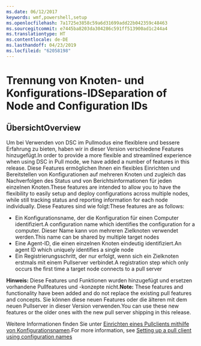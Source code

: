 ```yaml
---
ms.date: 06/12/2017
keywords: wmf,powershell,setup
ms.openlocfilehash: 7a1725e3858c59a6d31699add22b042359c48463
ms.sourcegitcommit: e7445ba8203da304286c591ff513900ad1c244a4
ms.translationtype: HT
ms.contentlocale: de-DE
ms.lasthandoff: 04/23/2019
ms.locfileid: "62058198"
---
```

# <a name="separation-of-node-and-configuration-ids"></a><span data-ttu-id="e61ae-102">Trennung von Knoten- und Konfigurations-ID</span><span class="sxs-lookup"><span data-stu-id="e61ae-102">Separation of Node and Configuration IDs</span></span>

## <a name="overview"></a><span data-ttu-id="e61ae-103">Übersicht</span><span class="sxs-lookup"><span data-stu-id="e61ae-103">Overview</span></span>

<span data-ttu-id="e61ae-104">Um bei Verwenden von DSC im Pullmodus eine flexiblere und bessere Erfahrung zu bieten, haben wir in dieser Version verschiedene Features hinzugefügt.</span><span class="sxs-lookup"><span data-stu-id="e61ae-104">In order to provide a more flexible and streamlined experience when using DSC in Pull mode, we have added a number of features in this release.</span></span> <span data-ttu-id="e61ae-105">Diese Features ermöglichen Ihnen ein flexibles Einrichten und Bereitstellen von Konfigurationen auf mehreren Knoten und zugleich das Nachverfolgen des Status und von Berichtsinformationen für jeden einzelnen Knoten.</span><span class="sxs-lookup"><span data-stu-id="e61ae-105">These features are intended to allow you to have the flexibility to easily setup and deploy configurations across multiple nodes, while still tracking status and reporting information for each node individually.</span></span>
<span data-ttu-id="e61ae-106">Diese Features sind wie folgt:</span><span class="sxs-lookup"><span data-stu-id="e61ae-106">These features are as follows:</span></span>

* <span data-ttu-id="e61ae-107">Ein Konfigurationsname, der die Konfiguration für einen Computer identifiziert.</span><span class="sxs-lookup"><span data-stu-id="e61ae-107">A configuration name which identifies the configuration for a computer.</span></span> <span data-ttu-id="e61ae-108">Dieser Name kann von mehreren Zielknoten verwendet werden.</span><span class="sxs-lookup"><span data-stu-id="e61ae-108">This name can be shared by multiple target nodes</span></span>
* <span data-ttu-id="e61ae-109">Eine Agent-ID, die einen einzelnen Knoten eindeutig identifiziert.</span><span class="sxs-lookup"><span data-stu-id="e61ae-109">An agent ID which uniquely identifies a single node</span></span>
* <span data-ttu-id="e61ae-110">Ein Registrierungsschritt, der nur erfolgt, wenn sich ein Zielknoten erstmals mit einem Pullserver verbindet.</span><span class="sxs-lookup"><span data-stu-id="e61ae-110">A registration step which only occurs the first time a target node connects to a pull server</span></span>

<span data-ttu-id="e61ae-111">**Hinweis:** Diese Features und Funktionen wurden hinzugefügt und ersetzen vorhandene Pullfeatures und -konzepte nicht.</span><span class="sxs-lookup"><span data-stu-id="e61ae-111">**Note:** These features and functionality have been added and do not replace the existing pull features and concepts.</span></span> <span data-ttu-id="e61ae-112">Sie können diese neuen Features oder die älteren mit dem neuen Pullserver in dieser Version verwenden.</span><span class="sxs-lookup"><span data-stu-id="e61ae-112">You can use these new features or the older ones with the new pull server shipping in this release.</span></span>

<span data-ttu-id="e61ae-113">Weitere Informationen finden Sie unter [Einrichten eines Pullclients mithilfe von Konfigurationsnamen](https://msdn.microsoft.com/powershell/dsc/pullclientconfignames).</span><span class="sxs-lookup"><span data-stu-id="e61ae-113">For more information, see [Setting up a pull client using configuration names](https://msdn.microsoft.com/powershell/dsc/pullclientconfignames)</span></span>
